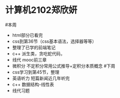 计算机2102郑欣妍
===
#本周
* html部分已看完
* css到第36节（css基本语法，选择器等等）
* 整理了已学的前端笔记
* c++ 派生类，贪吃蛇代码，
* 线代 mooc前三章
* 微积分 不定积分常用公式推导+定积分本质概念
#下周
* css学习到第45节，整理
* 英语听力 短篇新闻近几年听完
* c++ 数据结构-线性表
* 线代习题
